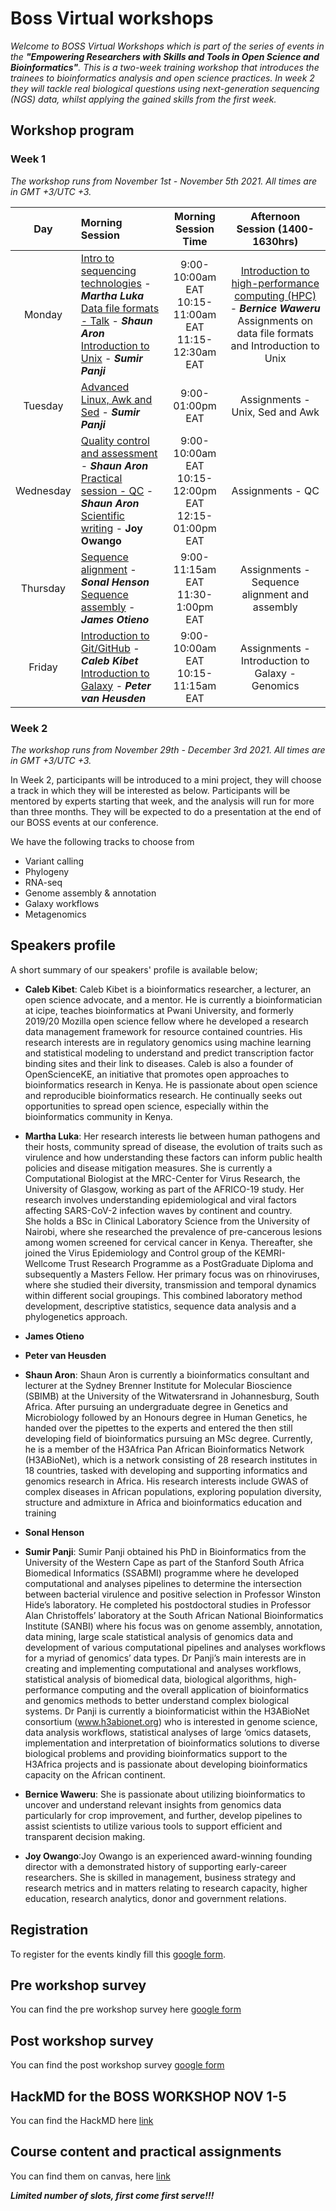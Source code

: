 # Boss Virtual workshops

_Welcome to BOSS Virtual Workshops which is part of the series of events in the **"Empowering Researchers with Skills and Tools in Open Science and Bioinformatics"**. This is a two-week training workshop that introduces the trainees to bioinformatics analysis and open science practices. In week 2 they will tackle real biological questions using next-generation sequencing (NGS) data, whilst applying the gained skills from the first week._


## Workshop program
### Week 1

_The workshop runs from November 1st - November 5th 2021. All times are in GMT +3/UTC +3._

| **Day** | **Morning Session** | **Morning Session Time** | **Afternoon Session (1400-1630hrs)** |
|:-------:|:---------------------------|:-----------------------------:|:-----------------------------:|
| Monday | [Intro to sequencing technologies]() - **_Martha Luka_** <br />[Data file formats - Talk]() - **_Shaun Aron_** <br />[Introduction to Unix]() - **_Sumir Panji_** | 9:00-10:00am EAT<br />10:15-11:00am EAT<br  />11:15-12:30am EAT | [Introduction to high-performance computing (HPC)]() - **_Bernice Waweru_** <br /> Assignments on data file formats and Introduction to Unix |
| Tuesday | [Advanced Linux, Awk and Sed]() - **_Sumir Panji_** | 9:00-01:00pm EAT | Assignments - Unix, Sed and Awk |
| Wednesday | [Quality control and assessment]() - **_Shaun Aron_** <br />[Practical session - QC]() - **_Shaun Aron_** <br /> [Scientific writing]() - **Joy Owango** | 9:00-10:00am EAT <br /> 10:15-12:00pm EAT <br /> 12:15-01:00pm EAT | Assignments - QC |
| Thursday | [Sequence alignment]() - **_Sonal Henson_** <br />[Sequence assembly]() - **_James Otieno_** | 9:00-11:15am EAT <br /> 11:30-1:00pm EAT  | Assignments - Sequence alignment and assembly |
| Friday | [Introduction to Git/GitHub](https://docs.google.com/presentation/d/1NVHLHiL-tw-3e5KYFY-N_ISjWgGHIs45eAypEUep_hU/edit?pli=1#slide=id.g1088c5b110_0_149) - **_Caleb Kibet_** <br /> [Introduction to Galaxy](https://docs.google.com/presentation/d/1RgYIpu5lgbzYTtvBra8TOjAtGzDtH0kPyiBtjz5lm4c/edit?pli=1#slide=id.g1004f6fad48_2_53) - **_Peter van Heusden_** | 9:00-10:00am EAT <br /> 10:15-11:15am EAT | Assignments - Introduction to Galaxy - Genomics |

### Week 2

_The workshop runs from November 29th - December 3rd 2021. All times are in GMT +3/UTC +3._

In Week 2, participants will be introduced to a mini project, they will choose a track in which they will be interested as below. Participants will be mentored by experts starting that week, and the analysis will run for more than three months. They will be expected to do a presentation at the end of our BOSS events at our conference.  

We have the following tracks to choose from
 - Variant calling 
 - Phylogeny 
 - RNA-seq 
 - Genome assembly & annotation 
 - Galaxy workflows
 - Metagenomics 


## Speakers profile
A short summary of our speakers' profile is available below;
- **Caleb Kibet**: Caleb Kibet is a bioinformatics researcher, a lecturer, an open science advocate, and a mentor. He is currently a bioinformatician at icipe, teaches bioinformatics at Pwani University, and formerly 2019/20 Mozilla open science fellow where he developed a research data management framework for resource contained countries. His research interests are in regulatory genomics using machine learning and statistical modeling to understand and predict transcription factor binding sites and their link to diseases. Caleb is also a founder of OpenScienceKE, an initiative that promotes open approaches to bioinformatics research in Kenya. He is passionate about open science and reproducible bioinformatics research. He continually seeks out opportunities to spread open science, especially within the bioinformatics community in Kenya.

- **Martha Luka**: Her research interests lie between human pathogens and their hosts, community spread of disease, the evolution of traits such as virulence and how understanding these factors can inform public health policies and disease mitigation measures. She is currently a Computational Biologist at the MRC-Center for Virus Research, the University of Glasgow, working as part of the AFRICO-19 study. Her research involves understanding epidemiological and viral factors affecting SARS-CoV-2 infection waves by continent and country.  
She holds a BSc in Clinical Laboratory Science from the University of Nairobi, where she researched the prevalence of pre-cancerous lesions among women screened for cervical cancer in Kenya. Thereafter, she joined the Virus Epidemiology and Control group of the KEMRI-Wellcome Trust Research Programme as a PostGraduate Diploma and subsequently a Masters Fellow. Her primary focus was on rhinoviruses, where she studied their diversity, transmission and temporal dynamics within different social groupings. This combined laboratory method development, descriptive statistics, sequence data analysis and a phylogenetics approach.

- **James Otieno**
- **Peter van Heusden**
- **Shaun Aron**: Shaun Aron is currently a bioinformatics consultant and lecturer at the Sydney Brenner Institute for Molecular Bioscience (SBIMB) at the University of the Witwatersrand in Johannesburg, South Africa. After pursuing an undergraduate degree in Genetics and Microbiology followed by an Honours degree in Human Genetics, he handed over the pipettes to the experts and entered the then still developing field of bioinformatics pursuing an MSc degree. Currently, he is a member of the H3Africa Pan African Bioinformatics Network (H3ABioNet), which is a network consisting of 28 research institutes in 18 countries, tasked with developing and supporting informatics and genomics research in Africa. His research interests include GWAS of complex diseases in African populations, exploring population diversity, structure and admixture in Africa and bioinformatics education and training

- **Sonal Henson**
- **Sumir Panji**: Sumir Panji obtained his PhD in Bioinformatics from the University of the Western Cape as part of the Stanford South Africa Biomedical Informatics (SSABMI) programme where he developed computational and analyses pipelines to determine the intersection between bacterial virulence and positive selection in Professor Winston Hide’s laboratory. He completed his postdoctoral studies in Professor Alan Christoffels’ laboratory at the South African National Bioinformatics Institute (SANBI) where his focus was on genome assembly, annotation, data mining, large scale statistical analysis of genomics data and development of various computational pipelines and analyses workflows for a myriad of genomics’ data types. Dr Panji’s main interests are in creating and implementing computational and analyses workflows, statistical analysis of biomedical data, biological algorithms, high-performance computing and the overall application of bioinformatics and genomics methods to better understand complex biological systems. Dr Panji is currently a bioinformaticist within the H3ABioNet consortium (www.h3abionet.org) who is interested in genome science, data analysis workflows, statistical analyses of large ‘omics datasets, implementation and interpretation of bioinformatics solutions to diverse biological problems and providing bioinformatics support to the H3Africa projects and is passionate about developing bioinformatics capacity on the African continent.

- **Bernice Waweru**: She is passionate about utilizing bioinformatics to uncover and understand relevant insights from genomics data particularly for crop improvement, and further, develop pipelines to assist scientists to utilize various tools to support efficient and transparent decision making.
- **Joy Owango**:Joy Owango is an experienced award-winning founding director with a demonstrated history of supporting early-career researchers. She is skilled in management, business strategy and research metrics and in matters relating to research capacity, higher education, research analytics, donor and government relations.

## Registration
To register for the events kindly fill this [google form](https://forms.gle/TKu5AgBUJj98LWXi7).

## Pre workshop survey
You can find the pre workshop survey here [google form](https://forms.gle/LgWuvnihQGgzArjh6)

## Post workshop survey
You can find the post workshop survey [google form](https://forms.gle/QDG9yc6pYx8jtEEY6)

## HackMD for the BOSS WORKSHOP NOV 1-5
You can find the HackMD here [link](https://hackmd.io/EISi7AOGQTmBMgupeBBscQ)

## Course content and practical assignments
You can find them on canvas, here [link](https://canvas.instructure.com/courses/3735217)

**_Limited number of slots, first come first serve!!!_**
